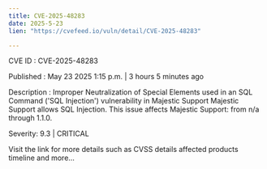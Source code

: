 ```yaml
---
title: CVE-2025-48283
date: 2025-5-23
lien: "https://cvefeed.io/vuln/detail/CVE-2025-48283"

---
```


CVE ID : CVE-2025-48283

Published :  May 23
2025
1:15 p.m. | 3 hours
5 minutes ago

Description : Improper Neutralization of Special Elements used in an SQL Command ('SQL Injection') vulnerability in Majestic Support Majestic Support allows SQL Injection. This issue affects Majestic Support: from n/a through 1.1.0.

Severity: 9.3 | CRITICAL

Visit the link for more details
such as CVSS details
affected products
timeline
and more...
